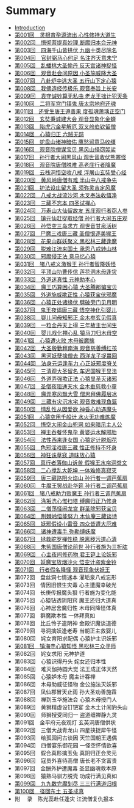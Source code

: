 # Summary

* [Introduction](README.md)
* [第001回　灵根育孕源流出 心性修持大道生](di_001_hui_ling_gen_yu_yun_yuan_liu_chu_xin_xing_xiu_chi_da_dao_sheng.md)
* [第002回　悟彻菩提真妙理 断魔归本合元神](di_002_hui_wu_che_pu_ti_zhen_miao_li_duan_mo_gui_ben_he_yuan_shen.md)
* [第003回　四海千山皆拱伏 九幽十类尽除名](di_003_hui_si_hai_qian_shan_jie_gong_fu_jiu_you_shi_lei_jin_chu_ming.md)
* [第004回　官封弼马心何足 名注齐天意未宁](di_004_hui_guan_feng_bi_ma_xin_he_zu_ming_zhu_qi_tian_yi_wei_ning.md)
* [第005回　乱蟠桃大圣偷丹 反天宫诸神捉怪](di_005_hui_luan_pan_tao_da_sheng_tou_dan_fan_tian_gong_zhu_shen_zhuo_guai.md)
* [第006回　观音赴会问原因 小圣施威降大圣](di_006_hui_guan_yin_fu_hui_wen_yuan_yin_xiao_sheng_shi_wei_jiang_da_sheng.md)
* [第007回　八卦炉中逃大圣 五行山下定心猿](di_007_hui_ba_gua_lu_zhong_tao_da_sheng_wu_xing_shan_xia_ding_xin_yuan.md)
* [第008回　我佛造经传极乐 观音奉旨上长安](di_008_hui_wo_fo_zao_jing_chuan_ji_le_guan_yin_feng_zhi_shang_chang_an.md)
* [第009回　袁守诚妙算无私曲 老龙王拙计犯天条](di_009_hui_yuan_shou_cheng_miao_suan_wu_si_qu_lao_long_wang_zhuo_ji_fan_tian_tiao.md)
* [第010回　二将军宫门镇鬼 唐太宗地府还魂](di_010_hui_er_jiang_jun_gong_men_zhen_gui_tang_tai_zong_di_fu_huan_hun.md)
* [第011回　还受生唐王遵善果 度孤魂萧瑀正空门](di_011_hui_huan_shou_sheng_tang_wang_zun_shan_guo_du_gu_hun_xiao_yu_zheng_kong_men.md)
* [第012回　玄奘秉诚建大会 观音显象化金蝉](di_012_hui_xuan_zang_bing_cheng_jian_da_hui_guan_yin_xian_xiang_hua_jin_chan.md)
* [第013回　陷虎穴金星解厄 双叉岭伯钦留僧](di_013_hui_xian_hu_xue_jin_xing_jie_e_shuang_cha_ling_bo_qin_liu_seng.md)
* [第014回　心猿归正 六贼无踪](di_014_hui_xin_yuan_gui_zheng_liu_zei_wu_zong.md)
* [第015回　蛇盘山诸神暗佑 鹰愁涧意马收缰](di_015_hui_she_pan_shan_zhu_shen_an_you_ying_chou_jian_yi_ma_shou_jiang.md)
* [第016回　观音院僧谋宝贝 黑风山怪窃袈裟](di_016_hui_guan_yin_yuan_seng_mou_bao_bei_hei_feng_shan_guai_qie_jia_sha.md)
* [第017回　孙行者大闹黑风山 观世音收伏熊罴怪](di_017_hui_sun_xing_zhe_da_nao_hei_feng_shan_guan_shi_yin_shou_fu_xiong_pi_guai.md)
* [第018回　观音院唐僧脱难 高老庄行者降魔](di_018_hui_guan_yin_yuan_tang_seng_tuo_nan_gao_lao_zhuang_xing_zhe_jiang_mo.md)
* [第019回　云栈洞悟空收八戒 浮屠山玄奘受心经](di_019_hui_yun_zhan_dong_wu_kong_shou_ba_jie_fu_tu_shan_xuan_zang_shou_xin_jing.md)
* [第020回　黄风岭唐僧有难 半山中八戒争先](di_020_hui_huang_feng_ling_tang_seng_you_nan_ban_shan_zhong_ba_jie_zheng_xian.md)
* [第021回　护法设庄留大圣 须弥灵吉定风魔](di_021_hui_hu_fa_she_zhuang_liu_da_sheng_xu_mi_ling_ji_ding_feng_mo.md)
* [第022回　八戒大战流沙河 木叉奉法收悟净](di_022_hui_ba_jie_da_zhan_liu_sha_he_mu_cha_feng_fa_shou_wu_jing.md)
* [第023回　三藏不忘本 四圣试禅心](di_023_hui_san_cang_bu_wang_ben_si_sheng_shi_shan_xin.md)
* [第024回　万寿山大仙留故友 五庄观行者窃人参](di_024_hui_wan_shou_shan_da_xian_liu_gu_you_wu_zhuang_guan_xing_zhe_qie_ren_can.md)
* [第025回　镇元仙赶捉取经僧 孙行者大闹五庄观](di_025_hui_zhen_yuan_xian_gan_zhuo_qu_jing_seng_sun_xing_zhe_da_nao_wu_zhuang_guan.md)
* [第026回　孙悟空三岛求方 观世音甘泉活树](di_026_hui_sun_wu_kong_san_dao_qiu_fang_guan_shi_yin_gan_quan_huo_shu.md)
* [第027回　尸魔三戏唐三藏 圣僧恨逐美猴王](di_027_hui_shi_mo_san_xi_tang_san_cang_sheng_seng_hen_zhu_mei_hou_wang.md)
* [第028回　花果山群妖聚义 黑松林三藏逢魔](di_028_hui_hua_guo_shan_qun_yao_ju_yi_hei_song_lin_san_cang_feng_mo.md)
* [第029回　脱难江流来国土 承恩八戒转山林](di_029_hui_tuo_nan_jiang_liu_lai_guo_tu_cheng_en_ba_jie_zhuan_shan_lin.md)
* [第030回　邪魔侵正法 意马忆心猿](di_030_hui_xie_mo_qin_zheng_fa_yi_ma_yi_xin_yuan.md)
* [第031回　猪八戒义激猴王 孙行者智降妖怪](di_031_hui_zhu_ba_jie_yi_ji_hou_wang_sun_xing_zhe_zhi_jiang_yao_guai.md)
* [第032回　平顶山功曹传信 莲花洞木母逢灾](di_032_hui_ping_ding_shan_gong_cao_chuan_xin_lian_hua_dong_mu_mu_feng_zai.md)
* [第033回　外道迷真性 元神助本心](di_033_hui_wai_dao_mi_zhen_xing_yuan_shen_zhu_ben_xin.md)
* [第034回　魔王巧算困心猿 大圣腾那骗宝贝](di_034_hui_mo_wang_qiao_suan_kun_xin_yuan_da_sheng_teng_na_pian_bao_bei.md)
* [第035回　外道施威欺正性 心猿获宝伏邪魔](di_035_hui_wai_dao_shi_wei_qi_zheng_xing_xin_yuan_huo_bao_fu_xie_mo.md)
* [第036回　心猿正处诸缘伏 劈破旁门见月明](di_036_hui_xin_yuan_zheng_chu_zhu_yuan_fu_pi_po_pang_men_jian_yue_ming.md)
* [第037回　鬼王夜谒唐三藏 悟空神化引婴儿](di_037_hui_gui_wang_ye_ye_tang_san_cang_wu_kong_shen_hua_yin_ying_er.md)
* [第038回　婴儿问母知邪正 金木参玄见假真](di_038_hui_ying_er_wen_mu_zhi_xie_zheng_jin_mu_can_xuan_jian_jia_zhen.md)
* [第039回　一粒金丹天上得 三年故主世间生](di_039_hui_yi_li_jin_dan_tian_shang_de_san_nian_gu_zhu_shi_jian_sheng.md)
* [第040回　婴儿戏化禅心乱 猿马刀归木母空](di_040_hui_ying_er_xi_hua_shan_xin_luan_yuan_ma_dao_gui_mu_mu_kong.md)
* [第041回　心猿遭火败 木母被魔擒](di_041_hui_xin_yuan_zao_huo_bai_mu_mu_bei_mo_qin.md)
* [第042回　大圣殷勤拜南海 观音慈善缚红孩](di_042_hui_da_sheng_yin_qin_bai_nan_hai_guan_yin_ci_shan_fu_hong_hai.md)
* [第043回　黑河妖孽擒僧去 西洋龙子捉鼍回](di_043_hui_hei_he_yao_nie_qin_seng_qu_xi_yang_long_zi_zhuo_tuo_hui.md)
* [第044回　法身元运逢车力 心正妖邪度脊关](di_044_hui_fa_shen_yuan_yun_feng_che_li_xin_zheng_yao_xie_du_ji_guan.md)
* [第045回　三清观大圣留名 车迟国猴王显法](di_045_hui_san_qing_guan_da_sheng_liu_ming_che_chi_guo_hou_wang_xian_fa.md)
* [第046回　外道弄强欺正法 心猿显圣灭诸邪](di_046_hui_wai_dao_nong_qiang_qi_zheng_fa_xin_yuan_xian_sheng_mie_zhu_xie.md)
* [第047回　圣僧夜阻通天水 金木垂慈救小童](di_047_hui_sheng_seng_ye_zu_tong_tian_shui_jin_mu_chui_ci_jiu_xiao_tong.md)
* [第048回　魔弄寒风飘大雪 僧思拜佛履层冰](di_048_hui_mo_nong_han_feng_piao_da_xue_seng_si_bai_fo_lv_ceng_bing.md)
* [第049回　三藏有灾沉水宅 观音救难现鱼篮](di_049_hui_san_cang_you_zai_chen_shui_zhai_guan_yin_jiu_nan_xian_yu_lan.md)
* [第050回　情乱性从因爱欲 神昏心动遇魔头](di_050_hui_qing_luan_xing_cong_yin_ai_yu_shen_hun_xin_dong_yu_mo_tou.md)
* [第051回　心猿空用千般计 水火无功难炼魔](di_051_hui_xin_yuan_kong_yong_qian_ban_ji_shui_huo_wu_gong_nan_lian_mo.md)
* [第052回　悟空大闹金山兜洞 如来暗示主人公](di_052_hui_wu_kong_da_nao_jin_shan_dou_dong_ru_lai_an_shi_zhu_ren_gong.md)
* [第053回　禅主吞餐怀鬼孕 黄婆运水解邪胎](di_053_hui_shan_zhu_tun_can_huai_gui_yun_huang_po_yun_shui_jie_xie_tai.md)
* [第054回　法性西来逢女国 心猿定计脱烟花](di_054_hui_fa_xing_xi_lai_feng_nv_guo_xin_yuan_ding_ji_tuo_yan_hua.md)
* [第055回　色邪淫戏唐三藏 性正修持不坏身](di_055_hui_se_xie_yin_xi_tang_san_cang_xing_zheng_xiu_chi_bu_huai_shen.md)
* [第056回　神狂诛草寇 道昧放心猿](di_056_hui_shen_kuang_zhu_cao_kou_dao_mei_fang_xin_yuan.md)
* [第057回　真行者落伽山诉苦 假猴王水帘洞誊文](di_057_hui_zhen_xing_zhe_luo_qie_shan_su_ku_jia_hou_wang_shui_lian_dong_teng_wen.md)
* [第058回　二心搅乱大乾坤 一体难修真寂灭](di_058_hui_er_xin_jiao_luan_da_gan_kun_yi_ti_nan_xiu_zhen_ji_mie.md)
* [第059回　唐三藏路阻火焰山 孙行者一调芭蕉扇](di_059_hui_tang_san_cang_lu_zu_huo_yan_shan_sun_xing_zhe_yi_diao_ba_jiao_shan.md)
* [第060回　牛魔王罢战赴华筵 孙行者二调芭蕉扇](di_060_hui_niu_mo_wang_ba_zhan_fu_hua_yan_sun_xing_zhe_er_diao_ba_jiao_shan.md)
* [第061回　猪八戒助力败魔王 孙行者三调芭蕉扇](di_061_hui_zhu_ba_jie_zhu_li_bai_mo_wang_sun_xing_zhe_san_diao_ba_jiao_shan.md)
* [第062回　涤垢洗心惟扫塔 缚魔归正乃修身](di_062_hui_di_gou_xi_xin_wei_sao_ta_fu_mo_gui_zheng_nai_xiu_shen.md)
* [第063回　二僧荡怪闹龙宫 群圣除邪获宝贝](di_063_hui_er_seng_dang_guai_nao_long_gong_qun_sheng_chu_xie_huo_bao_bei.md)
* [第064回　荆棘岭悟能努力 木仙庵三藏谈诗](di_064_hui_jing_ji_ling_wu_neng_nu_li_mu_xian_an_san_cang_tan_shi.md)
* [第065回　妖邪假设小雷音 四众皆遭大厄难](di_065_hui_yao_xie_jia_she_xiao_lei_yin_si_zhong_jie_zao_da_e_nan.md)
* [第066回　诸神遭毒手 弥勒缚妖魔](di_066_hui_zhu_shen_zao_du_shou_mi_le_fu_yao_mo.md)
* [第067回　拯救驼罗禅性稳 脱离秽污道心清](di_067_hui_zheng_jiu_tuo_luo_shan_xing_wen_tuo_li_hui_wu_dao_xin_qing.md)
* [第068回　朱紫国唐僧论前世 孙行者施为三折肱](di_068_hui_zhu_zi_guo_tang_seng_lun_qian_shi_sun_xing_zhe_shi_wei_san_zhe_gong.md)
* [第069回　心主夜间修药物 君王筵上论妖邪](di_069_hui_xin_zhu_ye_jian_xiu_yao_wu_jun_wang_yan_shang_lun_yao_xie.md)
* [第070回　妖魔宝放烟沙火 悟空计盗紫金铃](di_070_hui_yao_mo_bao_fang_yan_sha_huo_wu_kong_ji_dao_zi_jin_ling.md)
* [第071回　行者假名降怪 观音现象伏妖王](di_071_hui_xing_zhe_jia_ming_jiang_guai_guan_yin_xian_xiang_fu_yao_wang.md)
* 第072回　盘丝洞七情迷本 濯垢泉八戒忘形
* 第073回　情因旧恨生灾毒 心主遭魔幸破光
* 第074回　长庚传报魔头狠 行者施为变化能
* 第075回　心猿钻透阴阳窍 魔王还归大道真
* 第076回　心神居舍魔归性 木母同降怪体真
* 第077回　群魔欺本性 一体拜真如
* 第078回　比丘怜子遣阴神 金殿识魔谈道德
* 第079回　寻洞擒妖逢老寿 当朝正主救婴儿
* 第080回　姹女育阳求配偶 心猿护主识妖邪
* [第081回　镇海寺心猿知怪 黑松林三众寻师](di_081_hui_zhen_hai_si_xin_yuan_zhi_guai_hei_song_lin_san_zhong_xun_shi.md)
* 第082回　姹女求阳 元神护道
* 第083回　心猿识得丹头 姹女还归本性
* 第084回　难灭伽持圆大觉 法王成正体天然
* 第085回　心猿妒木母 魔主计吞禅
* 第086回　木母助威征怪物 金公施法灭妖邪
* 第087回　凤仙郡冒天止雨 孙大圣劝善施霖
* 第088回　禅到玉华施法会 心猿木母授门人
* 第089回　黄狮精虚设钉钯宴 金木土计闹豹头山
* 第090回　师狮授受同归一 盗道缠禅静九灵
* 第091回　金平府元夜观灯 玄英洞唐僧供状
* 第092回　三僧大战青龙山 四星挟捉犀牛怪
* 第093回　给孤园问古谈因 天竺国朝王遇偶
* 第094回　四僧宴乐御花园 一怪空怀情欲喜
* 第095回　假合真形擒玉兔 真阴归正会灵元
* 第096回　寇员外喜待高僧 唐长老不贪富贵
* 第097回　金酬外护遭魔毒 圣显幽魂救本原
* 第098回　猿熟马驯方脱壳 功成行满见真如
* [第099回　九九数完魔刬尽 三三行满道归根](di_099_hui_jiu_jiu_shu_wan_mo_chan_jin_san_san_xing_man_dao_gui_gen.md)
* [第100回　径回东土 五圣成真](di_100_hui_jing_hui_dong_tu_wu_sheng_cheng_zhen.md)
* 附　 录　陈光蕊赴任逢灾 江流僧复仇报本

